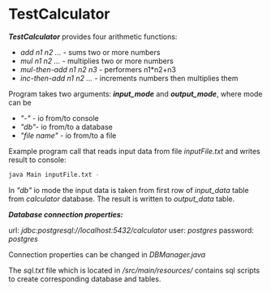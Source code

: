 # TestCalculator 

**_TestCalculator_** provides four arithmetic functions:
- _add n1 n2 ..._ - sums two or more numbers
- _mul n1 n2 ..._ - multiplies two or more numbers
- _mul-then-add n1 n2 n3_ - performers n1*n2+n3
- _inc-then-add n1 n2 ..._ - increments numbers then multiplies them

Program takes two arguments: **_input_mode_** and **_output_mode_**, where mode can be
- _"-"_ - io from/to console
- _"db"_- io from/to a database
- _"file name"_ - io from/to a file

Example program call that reads input data from file _inputFile.txt_ and writes result to console:

```bash
java Main inputFile.txt -
```

In _"db"_ io mode the input data is taken from first row of _input_data_ table from _calculator_ database. The result is written to _output_data_ table.


**_Database connection properties:_**

url: _jdbc:postgresql://localhost:5432/calculator_
user: _postgres_
password: _postgres_


Connection properties can be changed in _DBManager.java_

The _sql.txt_ file which is located in _/src/main/resources/_ contains sql scripts to create corresponding database and tables.
